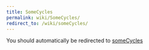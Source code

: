 ```yaml
---
title: SomeCycles
permalink: wiki/SomeCycles/
redirect_to: /wiki/someCycles/
---
```


You should automatically be redirected to [someCycles](/wiki/someCycles/)
